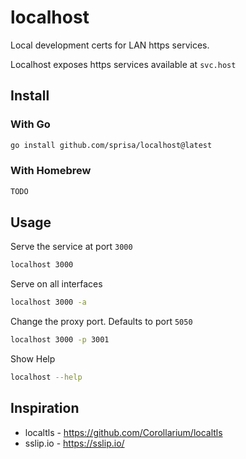 # localhost

Local development certs for LAN https services.

Localhost exposes https services available at `svc.host`

## Install

### With Go
```sh
go install github.com/sprisa/localhost@latest
```

### With Homebrew
```sh
TODO
```

## Usage

Serve the service at port `3000`
```sh
localhost 3000
```

Serve on all interfaces
```sh
localhost 3000 -a
```

Change the proxy port. Defaults to port `5050`
```sh
localhost 3000 -p 3001
```


Show Help
```sh
localhost --help
```



## Inspiration

- localtls - https://github.com/Corollarium/localtls
- sslip.io - https://sslip.io/
